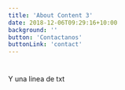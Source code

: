 ```yaml
---
title: 'About Content 3'
date: 2018-12-06T09:29:16+10:00
background: ''
button: 'Contactanos'
buttonLink: 'contact'
---
```


#

Y una linea de txt

